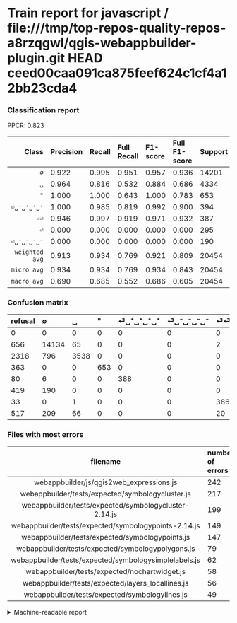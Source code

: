 # Train report for javascript / file:///tmp/top-repos-quality-repos-a8rzqgwl/qgis-webappbuilder-plugin.git HEAD ceed00caa091ca875feef624c1cf4a12bb23cda4

### Classification report

PPCR: 0.823

| Class | Precision | Recall | Full Recall | F1-score | Full F1-score | Support | Full Support | PPCR |
|------:|:----------|:-------|:------------|:---------|:---------|:--------|:-------------|:-----|
| `∅` | 0.922| 0.995| 0.951| 0.957| 0.936| 14201| 14857| 0.956 |
| `␣` | 0.964| 0.816| 0.532| 0.884| 0.686| 4334| 6652| 0.652 |
| `"` | 1.000| 1.000| 0.643| 1.000| 0.783| 653| 1016| 0.643 |
| `⏎␣⁺␣⁺␣⁺␣⁺` | 1.000| 0.985| 0.819| 0.992| 0.900| 394| 474| 0.831 |
| `⏎⏎` | 0.946| 0.997| 0.919| 0.971| 0.932| 387| 420| 0.921 |
| `⏎` | 0.000| 0.000| 0.000| 0.000| 0.000| 295| 812| 0.363 |
| `⏎␣⁻␣⁻␣⁻␣⁻` | 0.000| 0.000| 0.000| 0.000| 0.000| 190| 609| 0.312 |
| `weighted avg` | 0.913| 0.934| 0.769| 0.921| 0.809| 20454| 24840| 0.823 |
| `micro avg` | 0.934| 0.934| 0.769| 0.934| 0.843| 20454| 24840| 0.823 |
| `macro avg` | 0.690| 0.685| 0.552| 0.686| 0.605| 20454| 24840| 0.823 |

### Confusion matrix

|refusal|  ∅| ␣| "| ⏎␣⁺␣⁺␣⁺␣⁺| ⏎␣⁻␣⁻␣⁻␣⁻| ⏎⏎| ⏎| 
|:---|:---|:---|:---|:---|:---|:---|:---|
|0 |0 |0 |0 |0 |0 |0 |0 |
|656 |14134 |65 |0 |0 |0 |2 |0 |
|2318 |796 |3538 |0 |0 |0 |0 |0 |
|363 |0 |0 |653 |0 |0 |0 |0 |
|80 |6 |0 |0 |388 |0 |0 |0 |
|419 |190 |0 |0 |0 |0 |0 |0 |
|33 |0 |1 |0 |0 |0 |386 |0 |
|517 |209 |66 |0 |0 |0 |20 |0 |

### Files with most errors

| filename | number of errors|
|:----:|:-----|
| webappbuilder/js/qgis2web_expressions.js | 242 |
| webappbuilder/tests/expected/symbologycluster.js | 217 |
| webappbuilder/tests/expected/symbologycluster-2.14.js | 199 |
| webappbuilder/tests/expected/symbologypoints-2.14.js | 149 |
| webappbuilder/tests/expected/symbologypoints.js | 147 |
| webappbuilder/tests/expected/symbologypolygons.js | 79 |
| webappbuilder/tests/expected/symbologysimplelabels.js | 62 |
| webappbuilder/tests/expected/nochartwidget.js | 58 |
| webappbuilder/tests/expected/layers_locallines.js | 56 |
| webappbuilder/tests/expected/symbologylines.js | 49 |

<details>
    <summary>Machine-readable report</summary>
```json
{
  "cl_report": {"\"": {"f1-score": 1.0, "precision": 1.0, "recall": 1.0, "support": 653}, "macro avg": {"f1-score": 0.6863605511778461, "precision": 0.6902562221062161, "recall": 0.6848293664263326, "support": 20454}, "micro avg": {"f1-score": 0.9337537889899287, "precision": 0.9337537889899287, "recall": 0.9337537889899287, "support": 20454}, "weighted avg": {"f1-score": 0.9212197949927952, "precision": 0.9132718389180228, "recall": 0.9337537889899287, "support": 20454}, "\u2205": {"f1-score": 0.9570693391115928, "precision": 0.9216824258232801, "recall": 0.9952820223927893, "support": 14201}, "\u23ce": {"f1-score": 0.0, "precision": 0.0, "recall": 0.0, "support": 295}, "\u23ce\u23ce": {"f1-score": 0.9710691823899371, "precision": 0.946078431372549, "recall": 0.9974160206718347, "support": 387}, "\u23ce\u2423\u207a\u2423\u207a\u2423\u207a\u2423\u207a": {"f1-score": 0.9923273657289001, "precision": 1.0, "recall": 0.9847715736040609, "support": 394}, "\u23ce\u2423\u207b\u2423\u207b\u2423\u207b\u2423\u207b": {"f1-score": 0.0, "precision": 0.0, "recall": 0.0, "support": 190}, "\u2423": {"f1-score": 0.8840579710144928, "precision": 0.964032697547684, "recall": 0.8163359483156437, "support": 4334}},
  "cl_report_full": {"\"": {"f1-score": 0.7825044937088076, "precision": 1.0, "recall": 0.6427165354330708, "support": 1016}, "macro avg": {"f1-score": 0.6052720332390844, "precision": 0.6902562221062161, "recall": 0.551933677159295, "support": 24840}, "micro avg": {"f1-score": 0.8433346580120987, "precision": 0.9337537889899287, "recall": 0.7688808373590982, "support": 24840}, "weighted avg": {"f1-score": 0.8085216785094816, "precision": 0.8854079809066078, "recall": 0.7688808373590982, "support": 24840}, "\u2205": {"f1-score": 0.9362745098039216, "precision": 0.9216824258232801, "recall": 0.9513360705391398, "support": 14857}, "\u23ce": {"f1-score": 0.0, "precision": 0.0, "recall": 0.0, "support": 812}, "\u23ce\u23ce": {"f1-score": 0.932367149758454, "precision": 0.946078431372549, "recall": 0.919047619047619, "support": 420}, "\u23ce\u2423\u207a\u2423\u207a\u2423\u207a\u2423\u207a": {"f1-score": 0.9002320185614849, "precision": 1.0, "recall": 0.8185654008438819, "support": 474}, "\u23ce\u2423\u207b\u2423\u207b\u2423\u207b\u2423\u207b": {"f1-score": 0.0, "precision": 0.0, "recall": 0.0, "support": 609}, "\u2423": {"f1-score": 0.6855260608409224, "precision": 0.964032697547684, "recall": 0.531870114251353, "support": 6652}},
  "ppcr": 0.8234299516908212
}
```
</details>
